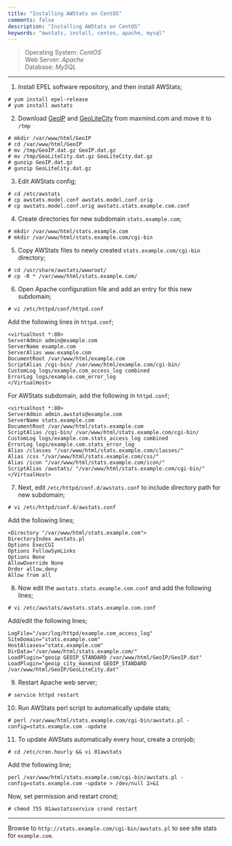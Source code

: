 ```yaml
---
title: "Installing AWStats on CentOS"
comments: false
description: "Installing AWStats on CentOS"
keywords: "awstats, install, centos, apache, mysql"
---
```

> Operating System: _CentOS_  
> Web Server: _Apache_  
> Database: _MySQL_  

___

1. Install EPEL software repository, and then install AWStats;
```
# yum install epel-release
# yum install awstats
```

2. Download [GeoIP](http://geolite.maxmind.com/download/geoip/database/GeoLiteCountry/GeoIP.dat.gz) and [GeoLiteCity](http://geolite.maxmind.com/download/geoip/database/GeoLiteCity.dat.gz) from maxmind.com and move it to `/tmp`
```
# mkdir /var/www/html/GeoIP
# cd /var/www/html/GeoIP
# mv /tmp/GeoIP.dat.gz GeoIP.dat.gz
# mv /tmp/GeoLiteCity.dat.gz GeoLiteCity.dat.gz
# gunzip GeoIP.dat.gz
# gunzip GeoLiteCity.dat.gz
```

3. Edit AWStats config;
```
# cd /etc/awstats
# cp awstats.model.conf awstats.model.conf.orig
# cp awstats.model.conf.orig awstats.stats.example.com.conf
```

4. Create directories for new subdomain `stats.example.com`;
```
# mkdir /var/www/html/stats.example.com
# mkdir /var/www/html/stats.example.com/cgi-bin
```

5. Copy AWStats files to newly created `stats.example.com/cgi-bin` directory;
```
# cd /usr/share/awstats/wwwroot/
# cp -R * /var/www/html/stats.example.com/
```

6. Open Apache configuration file and add an entry for this new subdomain;
```
# vi /etc/httpd/conf/httpd.conf  
```
Add the following lines in `httpd.conf`;  
```
<virtualhost *:80>
ServerAdmin admin@example.com
ServerName example.com
ServerAlias www.example.com
DocumentRoot /var/www/html/example.com
ScriptAlias /cgi-bin/ /var/www/html/example.com/cgi-bin/
CustomLog logs/example.com_access_log combined
ErrorLog logs/example.com_error_log
</VirtualHost>
```
For AWStats subdomain, add the following in `httpd.conf`;  
```
<virtualhost *:80>
ServerAdmin admin.awstats@example.com
ServerName stats.example.com
DocumentRoot /var/www/html/stats.example.com
ScriptAlias /cgi-bin/ /var/www/html/stats.example.com/cgi-bin/
CustomLog logs/example.com.stats_access_log combined
ErrorLog logs/example.com.stats_error_log
Alias /classes "/var/www/html/stats.example.com/classes/"
Alias /css "/var/www/html/stats.example.com/css/"
Alias /icon "/var/www/html/stats.example.com/icon/"
ScriptAlias /awstats/ "/var/www/html/stats.example.com/cgi-bin/"
</VirtualHost>
```

7. Next, edit `/etc/httpd/conf.d/awstats.conf` to include directory path for new subdomain;
```
# vi /etc/httpd/conf.d/awstats.conf
```
Add the following lines;
```
<Directory "/var/www/html/stats.example.com">
DirectoryIndex awstats.pl
Options ExecCGI
Options FollowSymLinks
Options None
AllowOverride None
Order allow,deny
Allow from all
```

8. Now edit the `awstats.stats.example.com.conf` and add the following lines;
```
# vi /etc/awstats/awstats.stats.example.com.conf
```
Add/edit the following lines;
```
LogFile="/var/log/httpd/example.com_access_log"
SiteDomain="stats.example.com"
HostAliases="stats.example.com"
DirData="/var/www/html/stats.example.com/"
LoadPlugin="geoip GEOIP_STANDARD /var/www/html/GeoIP/GeoIP.dat"
LoadPlugin="geoip_city_maxmind GEOIP_STANDARD /var/www/html/GeoIP/GeoLiteCity.dat"
```

9. Restart Apache web server;
```
# service httpd restart
```

10. Run AWStats perl script to automatically update stats;
```
# perl /var/www/html/stats.example.com/cgi-bin/awstats.pl -config=stats.example.com -update
```

11. To update AWStats automatically every hour, create a cronjob;
```
# cd /etc/cron.hourly && vi 01awstats
```
Add the following line;
```
perl /var/www/html/stats.example.com/cgi-bin/awstats.pl -config=stats.example.com -update > /dev/null 2>&1
```
Now, set permission and restart crond;
```
# chmod 755 01awstatsservice crond restart
```

___

Browse to `http://stats.example.com/cgi-bin/awstats.pl` to see site stats for  `example.com`.
